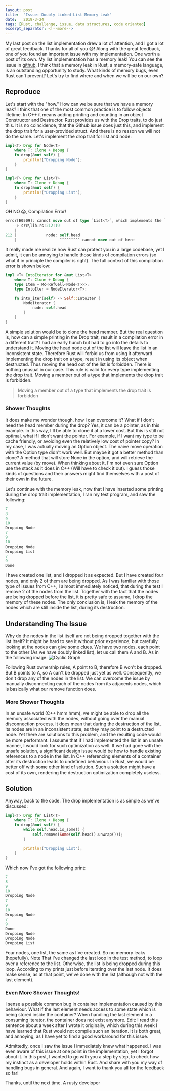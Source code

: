 ```yaml
---
layout: post
title:  "Issue: Doubly Linked List Memory Leak"
date:   2019-3-24
tags: [Rust, challenge, issue, data structures, code orianted]
excerpt_separator: <!--more-->
---
```



My last post on the list implementation drew a lot of attention, and I got a lot of great feedback. Thanks for all of you 😄! Along with the great feedback, one of you found an important issue with my implementation. One worth a post of its own. My list implementation has a memory leak! You can see the issue in [github](https://github.com/oribenshir/learning_rust/issues/1 "memory leak issue"). I think that a memory leak in Rust, a memory-safe language, is an outstanding opportunity to study. What kinds of memory bugs, even Rust can't prevent? Let's try to find where and when we will be on our own?
<!--more-->

## Reproduce

Let's start with the "how." How can we be sure that we have a memory leak? I think that one of the most common practice is to follow objects lifetime. In C++ it means adding printing and counting in an object Constructor and Destructor. Rust provides us with the Drop traits, to do just this. It is no coincidence, that the Github issue does just this, and implement the drop trait for a user-provided struct. And there is no reason we will not do the same. Let's implement the drop trait for list and node:

```rust
impl<T> Drop for Node<T>
    where T: Clone + Debug {
    fn drop(&mut self) {
        println!("Dropping Node");
    }
}

impl<T> Drop for List<T>
    where T: Clone + Debug {
    fn drop(&mut self) {
        println!("Dropping List");
    }
}
```

OH NO 😱, Compilation Error!

```rust
error[E0509]: cannot move out of type `List<T>`, which implements the `Drop` trait
   --> src\lib.rs:212:19
    |
212 |             node: self.head
    |                   ^^^^^^^^^ cannot move out of here
```

It really made me realize how Rust can protect you in a large codebase, yet I admit, it can be annoying to handle those kinds of compilation errors (so what if in principle the compiler is right). The full context of this compilation error is shown below:

```rust
impl <T> IntoIterator for &mut List<T>
    where T: Clone + Debug {
    type Item = Rc<RefCell<Node<T>>>;
    type IntoIter = NodeIterator<T>;

    fn into_iter(self) -> Self::IntoIter {
        NodeIterator {
            node: self.head
        }
    }
}
```

A simple solution would be to clone the head member. But the real question is, how can a simple printing in the Drop trait, result in a compilation error in a different trait? I had an early hunch but had to go into the details to understand it. Moving the head node out of the list will leave the list in an inconsistent state. Therefore Rust will forbid us from using it afterward. Implementing the drop trait on a type, result in using its object when destructed. Thus moving the head out of the list is forbidden. There is nothing unusual in our case. This rule is valid for every type implementing the drop trait. Moving a member out of a type that implements the drop trait is forbidden.

> Moving a member out of a type that implements the drop trait is forbidden

### Shower Thoughts

It does make me wonder though, how I can overcome it? What if I don't need the head member during the drop? Yes, it can be a pointer, as in this example. In this way, I'll be able to clone it at a lower cost. But this is still not optimal, what if I don't want the pointer. For example, if I want my type to be cache friendly, or avoiding even the relatively low cost of pointer copy? In my case, I was actually moving an Option object. The naive move operation with the Option type didn't work well. But maybe it got a better method than clone? A method that will store None in the option, and will retrieve the current value (by move). When thinking about it, I'm not even sure Option use the stack as it does in C++ (Will have to check it out). I guess those kinds of questions and their answers might find themselves with a post of their own in the future.

Let's continue with the memory leak, now that I have inserted some printing during the drop trait implementation, I ran my test program, and saw the following:
```rust
7
8
9
10
Dropping Node
7
9
10
Dropping Node
Dropping List
7
9
Done
```

I have created one list, and I dropped it as expected. But I have created four nodes, and only 2 of them are being dropped. As I was familiar with those type of issues from C++, I almost immediately noticed, that during the test I remove 2 of the nodes from the list. Together with the fact that the nodes are being dropped before the list, it is pretty safe to assume, I drop the memory of these nodes. The only conclusion is, I leak the memory of the nodes which are still inside the list, during its destruction.

## Understanding The Issue

Why do the nodes in the list itself are not being dropped together with the list itself? It might be hard to see it without prior experience, but carefully looking at the nodes can give some clues. We have two nodes, each point to the other (As we have doubly linked list), let us call them A and B. As in the following image:
![Cyclic Graph]({{site.baseurl}}/images/ListPostCyclic.png)

Following Rust ownership rules, A point to B, therefore B won't be dropped. But B points to A, so A can't be dropped just yet as well. Consequently, we don't drop any of the nodes in the list. We can overcome the issue by manually disconnecting each of the nodes from its adjacents nodes, which is basically what our remove function does.

### More Shower Thoughts

In an unsafe world (C++ hmm hmm), we might be able to drop all the memory associated with the nodes, without going over the manual disconnection process. It does mean that during the destruction of the list, its nodes are in an inconsistent state, as they may point to a destructed node. Yet there are solutions to this problem, and the resulting code would be more performant. I assume that if I had implemented the list in an unsafe manner, I would look for such optimization as well. If we had gone with the unsafe solution, a significant design issue would be how to handle existing references to a node in the list. In C++ referencing elements of a container after its destruction leads to undefined behaviour. In Rust, we would be better off with some other kind of solution. Such a solution might have a cost of its own, rendering the destruction optimization completely useless. 

## Solution

Anyway, back to the code. The drop implementation is as simple as we've discussed:
```rust
impl<T> Drop for List<T>
    where T: Clone + Debug {
    fn drop(&mut self) {
        while self.head.is_some() {
            self.remove(Some(self.head().unwrap()));
        }
        
        println!("Dropping List");
    }
}
```

Which now I've got the following print:
```rust
7
8
9
10
Dropping Node
7
9
10
Dropping Node
7
9
Done
Dropping Node
Dropping Node
Dropping List
```

Four nodes, one list, the same as I've created. So no memory leaks (hopefully). 
Note That I've changed the last loop in the test method, to loop over a reference to the list. Otherwise, the list is being dropped during this loop. According to my prints just before iterating over the last node. It does make sense, as at that point, we've done with the list (although not with the last element).

### Even More Shower Thoughts!

I sense a possible common bug in container implementation caused by this behaviour. What if the last element needs access to some state which is being stored inside the container? When handling the last element in a consuming iterator, the container does not exist anymore. Edit: I read this sentence about a week after I wrote it originally, which during this week I have learned that Rust would not compile such an iteration. It is both great, and annoying, as I have yet to find a good workaround for this issue.

Admittedly, once I saw the issue I immediately knew what happened. I was even aware of this issue at one point in the implementation, yet I forgot about it. In this post, I wanted to go with you a step by step, to check how my instinct as a developer holds within Rust. And share with you my way of handling bugs in general. And again, I want to thank you all for the feedback so far!

Thanks, until the next time.
A rusty developer